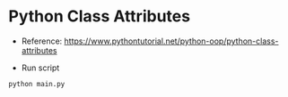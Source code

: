 # Python Class Attributes

- Reference: https://www.pythontutorial.net/python-oop/python-class-attributes

- Run script

```bash
python main.py
```
